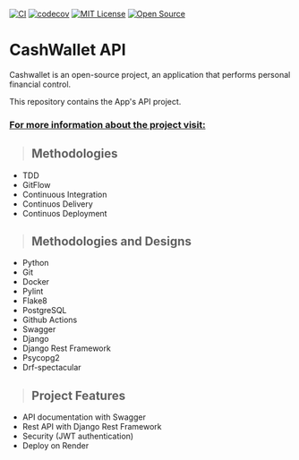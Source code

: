 [![CI](https://github.com/dynaconf/dynaconf/actions/workflows/main.yml/badge.svg)](https://github.com/luisgs7/cashwallet-api/actions/workflows/checks.yml)
[![codecov](https://codecov.io/gh/luisgs7/cashwallet-api/branch/main/graph/badge.svg?token=MMOE41M9XB)](https://codecov.io/gh/luisgs7/cashwallet-api)
[![MIT License](https://img.shields.io/badge/License-MIT-yellow.svg)](https://opensource.org/licenses/)
[![Open Source](https://badges.frapsoft.com/os/v1/open-source.svg?v=103)](https://opensource.org/)


# **CashWallet API**
Cashwallet is an open-source project, an application that performs personal financial control.

This repository contains the App's API project.

### [**For more information about the project visit:**](https://iadevlab.com/post/6)

> ## Methodologies

* TDD
* GitFlow
* Continuous Integration
* Continuos Delivery
* Continuos Deployment

> ## Methodologies and Designs

* Python
* Git
* Docker
* Pylint
* Flake8
* PostgreSQL
* Github Actions
* Swagger
* Django
* Django Rest Framework
* Psycopg2
* Drf-spectacular

> ## Project Features 

* API documentation with Swagger
* Rest API with Django Rest Framework
* Security (JWT authentication)
* Deploy on Render
